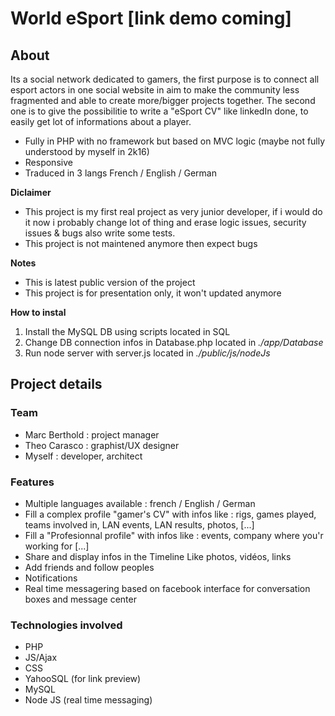 # World eSport [link demo coming]

## About
Its a social network dedicated to gamers, the first purpose is to connect all esport actors in one social website in aim to make the community less fragmented and able to create more/bigger projects together. The second one is to give the possibilitie to write a "eSport CV" like linkedIn done, to easily get lot of informations about a player.
* Fully in PHP with no framework but based on MVC logic (maybe not fully understood by myself in 2k16)
* Responsive
* Traduced in 3 langs French / English / German

**Diclaimer**
* This project is my first real project as very junior developer, if i would do it now i probably change lot of thing and erase logic issues, security issues & bugs also write some tests.
* This project is not maintened anymore then expect bugs

**Notes**
 * This is latest public version of the project
 * This project is for presentation only, it won't updated anymore
 
**How to instal**
1. Install the MySQL DB using scripts located in SQL
2. Change DB connection infos in Database.php located in *./app/Database*
3. Run node server with server.js located in *./public/js/nodeJs*

## Project details
### Team
* Marc Berthold : project manager
* Theo Carasco : graphist/UX designer
* Myself : developer, architect

### Features
* Multiple languages available : french / English / German
* Fill a complex profile "gamer's CV" with infos like :
    rigs, games played, teams involved in, LAN events, LAN results, photos, [...]
* Fill a "Profesionnal profile" with infos like :
    events, company where you'r working for [...]
* Share and display infos in the Timeline Like photos, vidéos, links
* Add friends and follow peoples
* Notifications
* Real time messagering based on facebook interface for conversation boxes and message center

### Technologies involved
* PHP
* JS/Ajax
* CSS
* YahooSQL (for link preview)
* MySQL
* Node JS (real time messaging)

    
